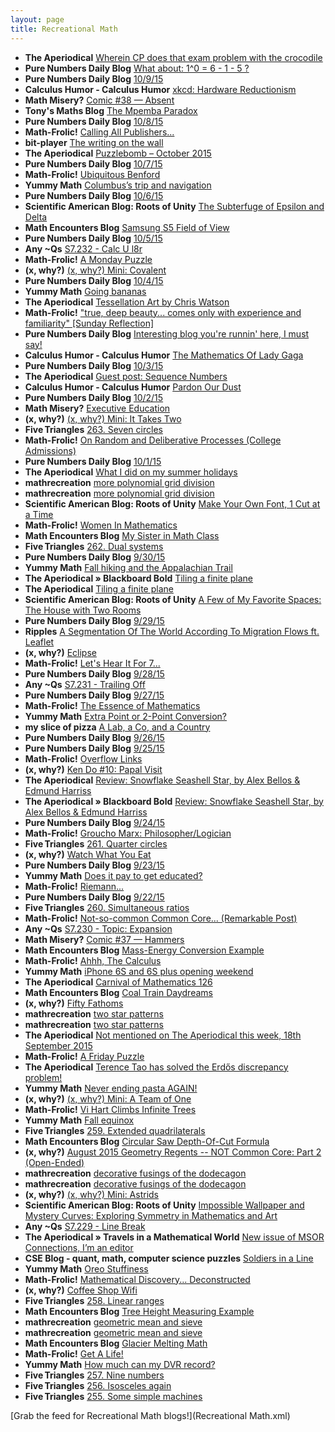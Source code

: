 ```yaml
---
layout: page
title: Recreational Math
---
```


* **The Aperiodical** [Wherein CP does that exam problem with the crocodile](http://aperiodical.com/2015/10/wherein-cp-does-that-exam-problem-with-the-crocodile/)
* **Pure Numbers Daily Blog** [What about: 1^0 = 6 - 1 - 5   ?](http://purenumbers.tumblr.com/post/130810995468)
* **Pure Numbers Daily Blog** [10/9/15](http://purenumbers.tumblr.com/post/130809677991)
* **Calculus Humor - Calculus Humor** [xkcd: Hardware Reductionism](http://www.calculushumor.com/calculus-humor/xkcd-hardware-reductionism)
* **Math Misery?** [Comic #38 — Absent](http://mathmisery.com/wp/2015/10/09/comic-38-absent/)
* **Tony's Maths Blog** [The Mpemba Paradox](http://tonysmaths.blogspot.com/2015/10/the-mpemba-paradox.html)
* **Pure Numbers Daily Blog** [10/8/15](http://purenumbers.tumblr.com/post/130744906165)
* **Math-Frolic!** [Calling All Publishers...](http://math-frolic.blogspot.com/2015/10/calling-all-publishers.html)
* **bit-player** [The writing on the wall](http://bit-player.org/2015/the-writing-on-the-wall)
* **The Aperiodical** [Puzzlebomb – October 2015](http://aperiodical.com/2015/10/puzzlebomb-october-2015/)
* **Pure Numbers Daily Blog** [10/7/15](http://purenumbers.tumblr.com/post/130679526739)
* **Math-Frolic!** [Ubiquitous Benford](http://math-frolic.blogspot.com/2015/10/ubiquitous-benford.html)
* **Yummy Math** [Columbus’s trip and navigation](http://www.yummymath.com/2015/columbus-trip-and-navigation/)
* **Pure Numbers Daily Blog** [10/6/15](http://purenumbers.tumblr.com/post/130613487611)
* **Scientific American Blog: Roots of Unity** [The Subterfuge of Epsilon and Delta](http://rss.sciam.com/~r/roots-of-unity/feed/~3/0ai208EOXzw/)
* **Math Encounters Blog** [Samsung S5 Field of View](http://mathscinotes.com/2015/10/samsung-s5-field-of-view/)
* **Pure Numbers Daily Blog** [10/5/15](http://purenumbers.tumblr.com/post/130545585044)
* **Any ~Qs** [S7.232 - Calc U l8r](http://mathtans.blogspot.com/2015/10/s7232-calc-u-l8r.html)
* **Math-Frolic!** [A Monday Puzzle](http://math-frolic.blogspot.com/2015/10/a-monday-puzzle.html)
* **(x, why?)** [(x, why?) Mini: Covalent](http://mrburkemath.blogspot.com/2015/10/x-why-mini-covalent.html)
* **Pure Numbers Daily Blog** [10/4/15](http://purenumbers.tumblr.com/post/130469999270)
* **Yummy Math** [Going bananas](http://www.yummymath.com/2015/going-bananas/)
* **The Aperiodical** [Tessellation Art by Chris Watson](http://aperiodical.com/2015/10/tessellation-art-by-chris-watson/)
* **Math-Frolic!** ["true, deep beauty... comes only with experience and familiarity" [Sunday Reflection]](http://math-frolic.blogspot.com/2015/10/true-deep-beauty-comes-only-with.html)
* **Pure Numbers Daily Blog** [Interesting blog you're runnin' here, I must say!](http://purenumbers.tumblr.com/post/130435646488)
* **Calculus Humor - Calculus Humor** [The Mathematics Of Lady Gaga](http://www.calculushumor.com/calculus-humor/the-mathematics-of-lady-gaga)
* **Pure Numbers Daily Blog** [10/3/15](http://purenumbers.tumblr.com/post/130397868864)
* **The Aperiodical** [Guest post: Sequence Numbers](http://aperiodical.com/2015/10/guest-post-sequence-numbers/)
* **Calculus Humor - Calculus Humor** [Pardon Our Dust](http://www.calculushumor.com/calculus-humor/pardon-our-dust1)
* **Pure Numbers Daily Blog** [10/2/15](http://purenumbers.tumblr.com/post/130331588552)
* **Math Misery?** [Executive Education](http://mathmisery.com/wp/2015/10/02/executive-education/)
* **(x, why?)** [(x, why?) Mini: It Takes Two](http://mrburkemath.blogspot.com/2015/10/x-why-mini-it-takes-two.html)
* **Five Triangles** [263. Seven circles](http://fivetriangles.blogspot.com/2015/10/263-seven-circles.html)
* **Math-Frolic!** [On Random and Deliberative Processes (College Admissions)](http://math-frolic.blogspot.com/2015/10/on-random-and-deliberative-processes.html)
* **Pure Numbers Daily Blog** [10/1/15](http://purenumbers.tumblr.com/post/130265112190)
* **The Aperiodical** [What I did on my summer holidays](http://aperiodical.com/2015/10/what-i-did-on-my-summer-holidays/)
* **mathrecreation** [more polynomial grid division](http://feedproxy.google.com/~r/Mathrecreation/~3/uWBR_cMXf9k/more-polynomial-grid-division.html)
* **mathrecreation** [more polynomial grid division](http://feedproxy.google.com/~r/Mathrecreation/~3/uWBR_cMXf9k/more-polynomial-grid-division.html)
* **Scientific American Blog: Roots of Unity** [Make Your Own Font, 1 Cut at a Time](http://rss.sciam.com/~r/roots-of-unity/feed/~3/6GkKp8ZLmSQ/)
* **Math-Frolic!** [Women In Mathematics](http://math-frolic.blogspot.com/2015/09/women-in-mathematics.html)
* **Math Encounters Blog** [My Sister in Math Class](http://mathscinotes.com/2015/09/my-sister-in-math-class/)
* **Five Triangles** [262. Dual systems](http://fivetriangles.blogspot.com/2015/09/262-dual-systems.html)
* **Pure Numbers Daily Blog** [9/30/15](http://purenumbers.tumblr.com/post/130197297465)
* **Yummy Math** [Fall hiking and the Appalachian Trail](http://www.yummymath.com/2015/fall-hiking-and-the-appalachian-trail/)
* **The Aperiodical » Blackboard Bold** [Tiling a finite plane](http://aperiodical.com/2015/09/tiling-a-finite-plane/)
* **The Aperiodical** [Tiling a finite plane](http://aperiodical.com/2015/09/tiling-a-finite-plane/)
* **Scientific American Blog: Roots of Unity** [A Few of My Favorite Spaces: The House with Two Rooms](http://rss.sciam.com/~r/roots-of-unity/feed/~3/mVgmvzMK_ac/)
* **Pure Numbers Daily Blog** [9/29/15](http://purenumbers.tumblr.com/post/130128448624)
* **Ripples** [A Segmentation Of The World According To Migration Flows ft. Leaflet](https://aschinchon.wordpress.com/2015/09/29/a-segmentation-of-the-world-according-to-migration-flows-ft-leaflet/)
* **(x, why?)** [Eclipse](http://mrburkemath.blogspot.com/2015/09/eclipse.html)
* **Math-Frolic!** [Let's Hear It For 7...](http://math-frolic.blogspot.com/2015/09/lets-hear-it-for-7.html)
* **Pure Numbers Daily Blog** [9/28/15](http://purenumbers.tumblr.com/post/130057210211)
* **Any ~Qs** [S7.231 - Trailing Off](http://mathtans.blogspot.com/2015/09/s7231-trailing-off.html)
* **Pure Numbers Daily Blog** [9/27/15](http://purenumbers.tumblr.com/post/129981731191)
* **Math-Frolic!** [The Essence of Mathematics](http://math-frolic.blogspot.com/2015/09/the-essence-of-mathematics.html)
* **Yummy Math** [Extra Point or 2-Point Conversion?](http://www.yummymath.com/2015/extra-point-or-2-point-conversion/)
* **my slice of pizza** [A Lab, a Co, and a Country](http://mysliceofpizza.blogspot.com/2015/09/a-lab-co-and-country.html)
* **Pure Numbers Daily Blog** [9/26/15](http://purenumbers.tumblr.com/post/129909546388)
* **Pure Numbers Daily Blog** [9/25/15](http://purenumbers.tumblr.com/post/129842718211)
* **Math-Frolic!** [Overflow Links](http://math-frolic.blogspot.com/2015/09/overflow-links.html)
* **(x, why?)** [Ken Do #10: Papal Visit](http://mrburkemath.blogspot.com/2015/09/ken-do-10-papal-visit.html)
* **The Aperiodical** [Review: Snowflake Seashell Star, by Alex Bellos & Edmund Harriss](http://aperiodical.com/2015/09/review-snowflake-seashell-star-by-alex-bellos-edmund-harriss/)
* **The Aperiodical » Blackboard Bold** [Review: Snowflake Seashell Star, by Alex Bellos & Edmund Harriss](http://aperiodical.com/2015/09/review-snowflake-seashell-star-by-alex-bellos-edmund-harriss/)
* **Pure Numbers Daily Blog** [9/24/15](http://purenumbers.tumblr.com/post/129775141200)
* **Math-Frolic!** [Groucho Marx: Philosopher/Logician](http://math-frolic.blogspot.com/2015/09/groucho-marx-philosopherlogician.html)
* **Five Triangles** [261. Quarter circles](http://fivetriangles.blogspot.com/2015/09/261-quarter-circles.html)
* **(x, why?)** [Watch What You Eat](http://mrburkemath.blogspot.com/2015/09/watch-what-you-eat.html)
* **Pure Numbers Daily Blog** [9/23/15](http://purenumbers.tumblr.com/post/129706287978)
* **Yummy Math** [Does it pay to get educated?](http://www.yummymath.com/2015/does-it-pay-to-get-educated-2/)
* **Math-Frolic!** [Riemann...](http://math-frolic.blogspot.com/2015/09/riemann.html)
* **Pure Numbers Daily Blog** [9/22/15](http://purenumbers.tumblr.com/post/129635835476)
* **Five Triangles** [260. Simultaneous ratios](http://fivetriangles.blogspot.com/2015/09/260-simultaneous-ratios.html)
* **Math-Frolic!** [Not-so-common Common Core... (Remarkable Post)](http://math-frolic.blogspot.com/2015/09/not-so-common-common-core-remarkable.html)
* **Any ~Qs** [S7.230 - Topic: Expansion](http://mathtans.blogspot.com/2015/09/s7230-topic-expansion.html)
* **Math Misery?** [Comic #37 — Hammers](http://mathmisery.com/wp/2015/09/20/comic-37-hammers/)
* **Math Encounters Blog** [Mass-Energy Conversion Example](http://mathscinotes.com/2015/09/grams-interacted/)
* **Math-Frolic!** [Ahhh, The Calculus](http://math-frolic.blogspot.com/2015/09/ahhh-calculus.html)
* **Yummy Math** [iPhone 6S and 6S plus opening weekend](http://www.yummymath.com/2015/iphone-6s-and-6s-plus-opening-weekend/)
* **The Aperiodical** [Carnival of Mathematics 126](http://aperiodical.com/2015/09/carnival-of-mathematics-126/)
* **Math Encounters Blog** [Coal Train Daydreams](http://mathscinotes.com/2015/09/coal-train-daydreams/)
* **(x, why?)** [Fifty Fathoms](http://mrburkemath.blogspot.com/2015/09/fifty-fathoms.html)
* **mathrecreation** [two star patterns](http://feedproxy.google.com/~r/Mathrecreation/~3/6n2gMh3gFnw/two-star-patterns.html)
* **mathrecreation** [two star patterns](http://feedproxy.google.com/~r/Mathrecreation/~3/6n2gMh3gFnw/two-star-patterns.html)
* **The Aperiodical** [Not mentioned on The Aperiodical this week, 18th September 2015](http://aperiodical.com/2015/09/not-mentioned-on-the-aperiodical-this-week-18th-september-2015/)
* **Math-Frolic!** [A Friday Puzzle](http://math-frolic.blogspot.com/2015/09/a-friday-puzzle.html)
* **The Aperiodical** [Terence Tao has solved the Erdős discrepancy problem!](http://aperiodical.com/2015/09/terence-tao-has-solved-the-erdos-discrepancy-problem/)
* **Yummy Math** [Never ending pasta AGAIN!](http://www.yummymath.com/2015/never-ending-pasta-again/)
* **(x, why?)** [(x, why?) Mini: A Team of One](http://mrburkemath.blogspot.com/2015/09/x-why-mini-team-of-one.html)
* **Math-Frolic!** [Vi Hart Climbs Infinite Trees](http://math-frolic.blogspot.com/2015/09/vi-hart-climbs-infinite-trees.html)
* **Yummy Math** [Fall equinox](http://www.yummymath.com/2015/fall-equinox-3/)
* **Five Triangles** [259. Extended quadrilaterals](http://fivetriangles.blogspot.com/2015/09/259-extended-quadrilaterals.html)
* **Math Encounters Blog** [Circular Saw Depth-Of-Cut Formula](http://mathscinotes.com/2015/09/circular-saw-depth-of-cut-formula/)
* **(x, why?)** [August 2015 Geometry Regents -- NOT Common Core: Part 2 (Open-Ended)](http://mrburkemath.blogspot.com/2015/09/august-2015-geometry-regents-not-common.html)
* **mathrecreation** [decorative fusings of the dodecagon](http://feedproxy.google.com/~r/Mathrecreation/~3/BOcKUEmrMeA/decorative-fusings-of-dodecagon.html)
* **mathrecreation** [decorative fusings of the dodecagon](http://feedproxy.google.com/~r/Mathrecreation/~3/BOcKUEmrMeA/decorative-fusings-of-dodecagon.html)
* **(x, why?)** [(x, why?) Mini: Astrids](http://mrburkemath.blogspot.com/2015/09/x-why-mini-astrids.html)
* **Scientific American Blog: Roots of Unity** [Impossible Wallpaper and Mystery Curves: Exploring Symmetry in Mathematics and Art](http://rss.sciam.com/~r/roots-of-unity/feed/~3/cvNX-_MIP2s/)
* **Any ~Qs** [S7.229 - Line Break](http://mathtans.blogspot.com/2015/09/s7229-line-break.html)
* **The Aperiodical » Travels in a Mathematical World** [New issue of MSOR Connections, I’m an editor](http://aperiodical.com/2015/09/new-msor-connections-editor/)
* **CSE Blog - quant, math, computer science puzzles** [Soldiers in a Line](http://feedproxy.google.com/~r/pratikpoddarcse/~3/jscxMTEVD5Q/soldiers-in-line.html)
* **Yummy Math** [Oreo Stuffiness](http://www.yummymath.com/2015/oreo-stuffiness/)
* **Math-Frolic!** [Mathematical Discovery... Deconstructed](http://math-frolic.blogspot.com/2015/09/mathematical-discovery-deconstructed.html)
* **(x, why?)** [Coffee Shop Wifi](http://mrburkemath.blogspot.com/2015/09/coffee-shop-wifi.html)
* **Five Triangles** [258. Linear ranges](http://fivetriangles.blogspot.com/2015/09/258-linear-ranges.html)
* **Math Encounters Blog** [Tree Height Measuring Example](http://mathscinotes.com/2015/09/tree-height-measuring-example/)
* **mathrecreation** [geometric mean and sieve](http://feedproxy.google.com/~r/Mathrecreation/~3/56YFhT6Wrzo/geometric-mean-and-sieve.html)
* **mathrecreation** [geometric mean and sieve](http://feedproxy.google.com/~r/Mathrecreation/~3/56YFhT6Wrzo/geometric-mean-and-sieve.html)
* **Math Encounters Blog** [Glacier Melting Math](http://mathscinotes.com/2015/09/glacier-melting-math/)
* **Math-Frolic!** [Get A Life!](http://math-frolic.blogspot.com/2015/09/get-life.html)
* **Yummy Math** [How much can my DVR record?](http://www.yummymath.com/2015/how-much-can-my-dvr-record/)
* **Five Triangles** [257. Nine numbers](http://fivetriangles.blogspot.com/2015/09/257-nine-numbers.html)
* **Five Triangles** [256. Isosceles again](http://fivetriangles.blogspot.com/2015/09/256-isosceles-again.html)
* **Five Triangles** [255. Some simple machines](http://fivetriangles.blogspot.com/2015/09/255-some-simple-machines.html)

[Grab the feed for Recreational Math blogs!](Recreational Math.xml)
